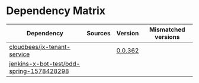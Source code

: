 # Dependency Matrix

Dependency | Sources | Version | Mismatched versions
---------- | ------- | ------- | -------------------
[cloudbees/jx-tenant-service](https://github.com/cloudbees/jx-tenant-service) |  | [0.0.362](https://github.com/cloudbees/jx-tenant-service/releases/tag/v0.0.362) | 
[jenkins-x-bot-test/bdd-spring-1578428298](https://github.com/jenkins-x-bot-test/bdd-spring-1578428298.git) |  | []() | 
